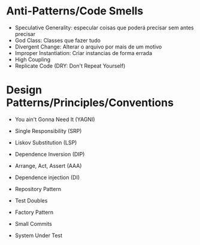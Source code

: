 # Anti-Patterns/Code Smells

- Speculative Generality: especular coisas que poderá precisar sem antes precisar
- God Class: Classes que fazer tudo
- Divergent Change: Alterar o arquivo por mais de um motivo
- Improper Instantiation: Criar instancias de forma errada
- High Coupling
- Replicate Code (DRY: Don't Repeat Yourself)

# Design Patterns/Principles/Conventions

- You ain't Gonna Need It (YAGNI)
- Single Responsibility (SRP)
- Liskov Substitution (LSP)
- Dependence Inversion (DIP)
- Arrange, Act, Assert (AAA)

- Dependence injection (DI)
- Repository Pattern
- Test Doubles
- Factory Pattern

- Small Commits
- System Under Test
